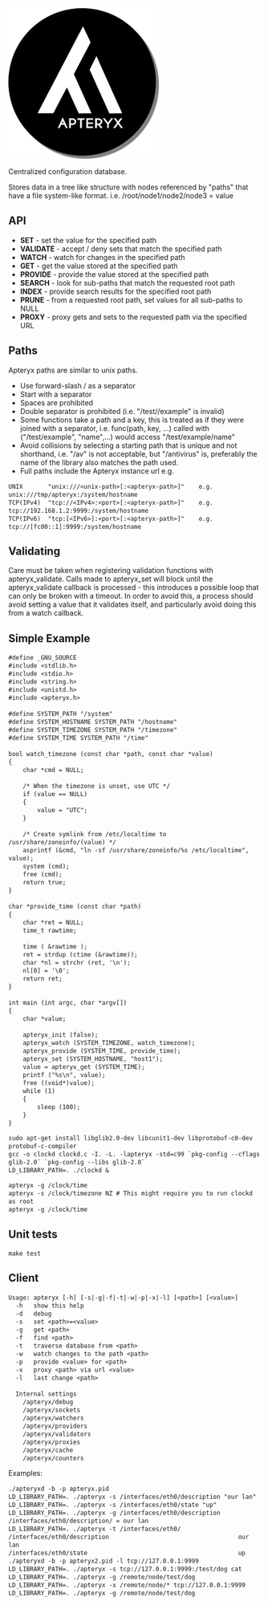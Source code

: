 <img src=apteryx.jpg width=300 height=300 />

Centralized configuration database.

Stores data in a tree like structure with nodes referenced by
"paths" that have a file system-like format.
i.e. /root/node1/node2/node3 = value

## API
* **SET** - set the value for the specified path
* **VALIDATE** - accept / deny sets that match the specified path
* **WATCH** - watch for changes in the specified path
* **GET** - get the value stored at the specified path
* **PROVIDE** - provide the value stored at the specified path
* **SEARCH** - look for sub-paths that match the requested root path
* **INDEX** - provide search results for the specified root path
* **PRUNE** - from a requested root path, set values for all sub-paths to NULL
* **PROXY** - proxy gets and sets to the requested path via the specified URL

## Paths
Apteryx paths are similar to unix paths.
* Use forward-slash / as a separator
* Start with a separator
* Spaces are prohibited
* Double separator is prohibited (i.e. "/test//example" is invalid)
* Some functions take a path and a key, this is treated as if they were joined with a separator, i.e. func(path, key, ...) called with ("/test/example", "name",...) would access "/test/example/name"
* Avoid collisions by selecting a starting path that is unique and not shorthand, i.e. "/av" is not acceptable, but "/antivirus" is, preferably the name of the library also matches the path used. 
* Full paths include the Apteryx instance url e.g.
```
UNIX       "unix:///<unix-path>[:<apteryx-path>]"    e.g. unix:///tmp/apteryx:/system/hostname
TCP(IPv4)  "tcp://<IPv4>:<port>[:<apteryx-path>]"    e.g. tcp://192.168.1.2:9999:/system/hostname
TCP(IPv6)  "tcp:[<IPv6>]:<port>[:<apteryx-path>]"    e.g. tcp://[fc00::1]:9999:/system/hostname
```

## Validating
Care must be taken when registering validation functions with apteryx_validate. Calls made to apteryx_set will block until the apteryx_validate callback is processed - this introduces a possible loop that can only be broken with a timeout. In order to avoid this, a process should avoid setting a value that it validates itself, and particularly avoid doing this from a watch callback.

## Simple Example
```
#define _GNU_SOURCE
#include <stdlib.h>
#include <stdio.h>
#include <string.h>
#include <unistd.h>
#include <apteryx.h>

#define SYSTEM_PATH "/system"
#define SYSTEM_HOSTNAME SYSTEM_PATH "/hostname"
#define SYSTEM_TIMEZONE SYSTEM_PATH "/timezone"
#define SYSTEM_TIME SYSTEM_PATH "/time"

bool watch_timezone (const char *path, const char *value)
{
	char *cmd = NULL;

	/* When the timezone is unset, use UTC */
	if (value == NULL)
	{
		value = "UTC";
	}

	/* Create symlink from /etc/localtime to /usr/share/zoneinfo/(value) */
	asprintf (&cmd, "ln -sf /usr/share/zoneinfo/%s /etc/localtime", value);
	system (cmd);
	free (cmd);
	return true;
}

char *provide_time (const char *path)
{
	char *ret = NULL;
	time_t rawtime;

	time ( &rawtime );
	ret = strdup (ctime (&rawtime));
	char *nl = strchr (ret, '\n');
	nl[0] = '\0';
	return ret;
}

int main (int argc, char *argv[])
{
	char *value;

	apteryx_init (false);
	apteryx_watch (SYSTEM_TIMEZONE, watch_timezone);
	apteryx_provide (SYSTEM_TIME, provide_time);
	apteryx_set (SYSTEM_HOSTNAME, "host1");
	value = apteryx_get (SYSTEM_TIME);
	printf ("%s\n", value);
	free ((void*)value);
	while (1)
	{
		sleep (100);
	}
}
```

```
sudo apt-get install libglib2.0-dev libcunit1-dev libprotobuf-c0-dev protobuf-c-compiler
gcc -o clockd clockd.c -I. -L. -lapteryx -std=c99 `pkg-config --cflags glib-2.0` `pkg-config --libs glib-2.0`
LD_LIBRARY_PATH=. ./clockd &
```

```
apteryx -g /clock/time
apteryx -s /clock/timezone NZ # This might require you to run clockd as root
apteryx -g /clock/time
```

## Unit tests
```
make test
```

## Client
```
Usage: apteryx [-h] [-s|-g|-f|-t|-w|-p|-x|-l] [<path>] [<value>]
  -h   show this help
  -d   debug
  -s   set <path>=<value>
  -g   get <path>
  -f   find <path>
  -t   traverse database from <path>
  -w   watch changes to the path <path>
  -p   provide <value> for <path>
  -x   proxy <path> via url <value>
  -l   last change <path>

  Internal settings
    /apteryx/debug
    /apteryx/sockets
    /apteryx/watchers
    /apteryx/providers
    /apteryx/validators
    /apteryx/proxies
    /apteryx/cache
    /apteryx/counters
```

Examples:
```
./apteryxd -b -p apteryx.pid
LD_LIBRARY_PATH=. ./apteryx -s /interfaces/eth0/description "our lan"
LD_LIBRARY_PATH=. ./apteryx -s /interfaces/eth0/state "up"
LD_LIBRARY_PATH=. ./apteryx -g /interfaces/eth0/description
/interfaces/eth0/description/ = our lan
LD_LIBRARY_PATH=. ./apteryx -t /interfaces/eth0/
/interfaces/eth0/description                                    our lan
/interfaces/eth0/state                                          up
./apteryxd -b -p apteryx2.pid -l tcp://127.0.0.1:9999
LD_LIBRARY_PATH=. ./apteryx -s tcp://127.0.0.1:9999:/test/dog cat
LD_LIBRARY_PATH=. ./apteryx -g /remote/node/test/dog
LD_LIBRARY_PATH=. ./apteryx -x /remote/node/* tcp://127.0.0.1:9999
LD_LIBRARY_PATH=. ./apteryx -g /remote/node/test/dog
```

